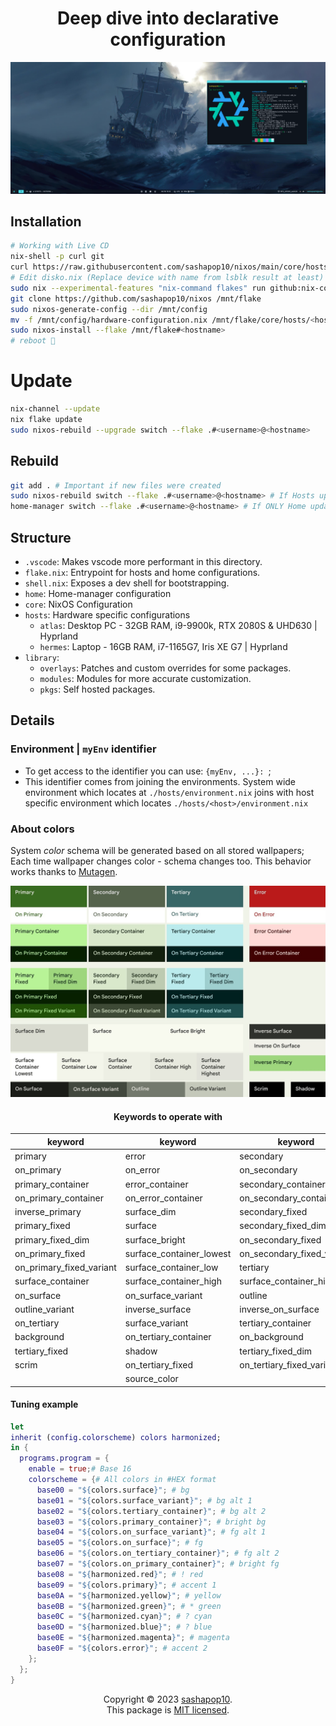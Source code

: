 <h1 align="center">Deep dive into declarative configuration</h1>

![Example](./assets/example.png "State of 2024-08-09")

## Installation

```bash
# Working with Live CD
nix-shell -p curl git
curl https://raw.githubusercontent.com/sashapop10/nixos/main/core/hosts/<hostname>/disko.nix > /mnt/config/disko.nix
# Edit disko.nix (Replace device with name from lsblk result at least)
sudo nix --experimental-features "nix-command flakes" run github:nix-community/disko -- --mode disko /mnt/config/disko.nix
git clone https://github.com/sashapop10/nixos /mnt/flake
sudo nixos-generate-config --dir /mnt/config
mv -f /mnt/config/hardware-configuration.nix /mnt/flake/core/hosts/<hostname>
sudo nixos-install --flake /mnt/flake#<hostname>
# reboot 🚀
```

# Update

```bash
nix-channel --update
nix flake update
sudo nixos-rebuild --upgrade switch --flake .#<username>@<hostname>
```

## Rebuild

```bash
git add . # Important if new files were created
sudo nixos-rebuild switch --flake .#<username>@<hostname> # If Hosts updated
home-manager switch --flake .#<username>@<hostname> # If ONLY Home updated
```

## Structure

- `.vscode`: Makes vscode more performant in this directory.
- `flake.nix`: Entrypoint for hosts and home configurations.
- `shell.nix`: Exposes a dev shell for bootstrapping.
- `home`: Home-manager configuration
- `core`: NixOS Configuration
- `hosts`: Hardware specific configurations
  - `atlas`: Desktop PC - 32GB RAM, i9-9900k, RTX 2080S & UHD630 | Hyprland
  - `hermes`: Laptop - 16GB RAM, i7-1165G7, Iris XE G7 | Hyprland
- `library`:
  - `overlays`: Patches and custom overrides for some packages.
  - `modules`: Modules for more accurate customization.
  - `pkgs`: Self hosted packages.

## Details

### Environment | `myEnv` identifier

- To get access to the identifier you can use: `{myEnv, ...}: `;
- This identifier comes from joining the environments.
  System wide environment which locates at `./hosts/environment.nix` joins with host specific environment which locates `./hosts/<host>/environment.nix`

### About colors

System _color_ schema will be generated based on all stored wallpapers;
Each time wallpaper changes color - schema changes too.
This behavior works thanks to [Mutagen](https://github.com/InioX/matugen).

<div align="center">

![Color scheme](./assets/colors.jpg)

#### Keywords to operate with

| keyword                  | keyword                  | keyword                    |
| ------------------------ | ------------------------ | -------------------------- |
| primary                  | error                    | secondary                  |
| on_primary               | on_error                 | on_secondary               |
| primary_container        | error_container          | secondary_container        |
| on_primary_container     | on_error_container       | on_secondary_container     |
| inverse_primary          | surface_dim              | secondary_fixed            |
| primary_fixed            | surface                  | secondary_fixed_dim        |
| primary_fixed_dim        | surface_bright           | on_secondary_fixed         |
| on_primary_fixed         | surface_container_lowest | on_secondary_fixed_variant |
| on_primary_fixed_variant | surface_container_low    | tertiary                   |
| surface_container        | surface_container_high   | surface_container_highest  |
| on_surface               | on_surface_variant       | outline                    |
| outline_variant          | inverse_surface          | inverse_on_surface         |
| on_tertiary              | surface_variant          | tertiary_container         |
| background               | on_tertiary_container    | on_background              |
| tertiary_fixed           | shadow                   | tertiary_fixed_dim         |
| scrim                    | on_tertiary_fixed        | on_tertiary_fixed_variant  |
|                          | source_color             |                            |

</div>

#### Tuning example

```nix
let
inherit (config.colorscheme) colors harmonized;
in {
  programs.program = {
    enable = true;# Base 16
    colorscheme = {# All colors in #HEX format
      base00 = "${colors.surface}"; # bg
      base01 = "${colors.surface_variant}"; # bg alt 1
      base02 = "${colors.tertiary_container}"; # bg alt 2
      base03 = "${colors.primary_container}"; # bright bg
      base04 = "${colors.on_surface_variant}"; # fg alt 1
      base05 = "${colors.on_surface}"; # fg
      base06 = "${colors.on_tertiary_container}"; # fg alt 2
      base07 = "${colors.on_primary_container}"; # bright fg
      base08 = "${harmonized.red}"; # ! red
      base09 = "${colors.primary}"; # accent 1
      base0A = "${harmonized.yellow}"; # yellow
      base0B = "${harmonized.green}"; # * green
      base0C = "${harmonized.cyan}"; # ? cyan
      base0D = "${harmonized.blue}"; # ? blue
      base0E = "${harmonized.magenta}"; # magenta
      base0F = "${colors.error}"; # accent 2
    };
  };
}
```

<p align="center">
Copyright © 2023 <a href="https://github.com/sashapop10">sashapop10</a>.<br/>
This package is <a href="./LICENSE">MIT licensed</a>.<br/>
</p>
